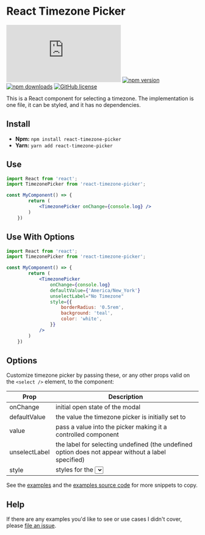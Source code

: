# React Timezone Picker

![gzip size](http://img.badgesize.io/https://unpkg.com/react-timezone-picker/dist/index.js?compression=gzip&style=for-the-badge)
[![npm version](https://img.shields.io/npm/v/react-timezone-picker.svg?style=for-the-badge)](https://www.npmjs.com/package/react-timezone-picker)
[![npm downloads](https://img.shields.io/npm/dm/react-timezone-picker.svg?style=for-the-badge)](https://www.npmjs.com/package/react-timezone-picker)
[![GitHub license](https://img.shields.io/badge/license-MIT-blue.svg?style=for-the-badge)](https://en.wikipedia.org/wiki/MIT_License)


This is a React component for selecting a timezone. The implementation is one file, it can be styled, and it has no dependencies.

## Install

-   **Npm:** `npm install react-timezone-picker`
-   **Yarn:** `yarn add react-timezone-picker`

## Use

```jsx
import React from 'react';
import TimezonePicker from 'react-timezone-picker';

const MyComponent() => {
        return (
            <TimezonePicker onChange={console.log} />
        )
    })
```

## Use With Options

```jsx
import React from 'react';
import TimezonePicker from 'react-timezone-picker';

const MyComponent() => {
        return (
            <TimezonePicker
                onChange={console.log}
                defaultValue={'America/New_York'}
                unselectLabel="No Timezone"
                style={{
                    borderRadius: '0.5rem',
                    background: 'teal',
                    color: 'white',
                }}
            />
        )
    })
```

## Options

Customize timezone picker by passing these, or any other props valid on the `<select />` element, to the component:

| Prop          | Description                                                                                        |
| ------------- | -------------------------------------------------------------------------------------------------- |
| onChange      | initial open state of the modal                                                                    |
| defaultValue  | the value the timezone picker is initially set to                                                  |
| value         | pass a value into the picker making it a controlled component                                      |
| unselectLabel | the label for selecting undefined (the undefined option does not appear without a label specified) |
| style         | styles for the <select> element                                                                    |

See the [examples](https://benshope.github.io/react-timezone-picker) and the [examples source code](https://github.com/benshope/react-timezone-picker/blob/master/stories.js) for more snippets to copy.

## Help

If there are any examples you'd like to see or use cases I didn't cover, please [file an issue](https://github.com/benshope/react-timezone-picker/issues/new).
